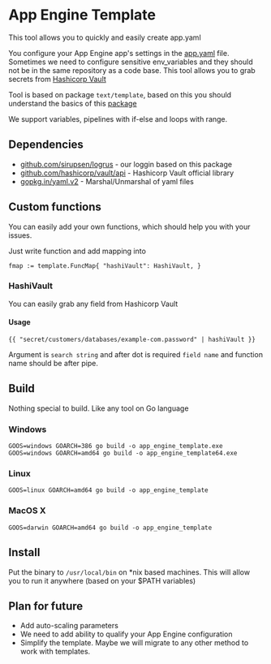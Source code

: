 # App Engine Template

This tool allows you to quickly and easily create app.yaml

You configure your App Engine app's settings in the [app.yaml](https://cloud.google.com/appengine/docs/standard/go111/config/appref) file. 
Sometimes we need to configure sensitive env_variables and they should not be in the same 
repository as a code base.
This tool allows you to grab secrets from [Hashicorp Vault](https://www.vaultproject.io/)

Tool is based on package `text/template`, based on this you should understand the basics 
of this [package](https://godoc.org/text/template)

We support variables, pipelines with if-else and loops with range.

## Dependencies

- [github.com/sirupsen/logrus](https://github.com/sirupsen/logrus) - our loggin based on this package
- [github.com/hashicorp/vault/api](https://github.com/hashicorp/vault/tree/master/api) - Hashicorp Vault
    official library
- [gopkg.in/yaml.v2]() - Marshal/Unmarshal of yaml files

## Custom functions

You can easily add your own functions, which should help you with your issues.

Just write function and add mapping into 

`fmap := template.FuncMap{
 		"hashiVault": HashiVault,
 	}`
 	
 
### HashiVault

You can easily grab any field from Hashicorp Vault

#### Usage

    {{ "secret/customers/databases/example-com.password" | hashiVault }}
    
Argument is  `search string` and after dot is required `field name` and function name should be after pipe.  

## Build

Nothing special to build. Like any tool on Go language

### Windows

    GOOS=windows GOARCH=386 go build -o app_engine_template.exe
    GOOS=windows GOARCH=amd64 go build -o app_engine_template64.exe

### Linux

    GOOS=linux GOARCH=amd64 go build -o app_engine_template

### MacOS X

    GOOS=darwin GOARCH=amd64 go build -o app_engine_template

## Install

Put the binary to `/usr/local/bin` on *nix based machines. This will allow you to run 
it anywhere (based on your $PATH variables)

## Plan for future

- Add auto-scaling parameters
- We need to add ability to qualify your App Engine configuration
- Simplify the template. Maybe we will migrate to any other method to work with templates.
